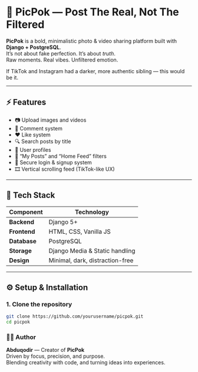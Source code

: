 # 📸 PicPok — Post The Real, Not The Filtered

**PicPok** is a bold, minimalistic photo & video sharing platform built with **Django + PostgreSQL**.  
It’s not about fake perfection. It’s about *truth*.  
Raw moments. Real vibes. Unfiltered emotion.  

If TikTok and Instagram had a darker, more authentic sibling — this would be it.

---

## ⚡ Features

- 📷 Upload images and videos  
- 💬 Comment system  
- ❤️ Like system  
- 🔍 Search posts by title  
- 👤 User profiles  
- 🧠 “My Posts” and “Home Feed” filters  
- 🔐 Secure login & signup system  
- 🎞️ Vertical scrolling feed (TikTok-like UX)

---

## 🧱 Tech Stack

| Component | Technology |
|------------|-------------|
| **Backend** | Django 5+ |
| **Frontend** | HTML, CSS, Vanilla JS |
| **Database** | PostgreSQL |
| **Storage** | Django Media & Static handling |
| **Design** | Minimal, dark, distraction-free |

---

## ⚙️ Setup & Installation

### 1. Clone the repository
```bash
git clone https://github.com/yourusername/picpok.git
cd picpok

```

### 🧑‍💻 Author

**Abduqodir** — Creator of **PicPok**  
Driven by focus, precision, and purpose.  
Blending creativity with code, and turning ideas into experiences.



